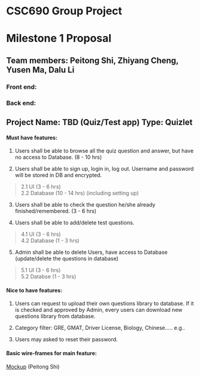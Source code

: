 # CSC690 Group Project
  
# Milestone 1 Proposal

## Team members: Peitong Shi, Zhiyang Cheng, Yusen Ma, Dalu Li
### Front end: 
### Back end:



## Project Name: TBD (Quiz/Test app) Type: Quizlet

#### Must have features:
   
   1. Users shall be able to browse all the quiz question and answer, but have no access to Database. (8 - 10 hrs)
   
   2. Users shall be able to sign up, login in, log out. Username and password will be stored in DB and encrypted. 
   > 2.1 UI  (3 - 6 hrs) </br>
   > 2.2 Database (10 - 14 hrs) (including setting up)</br>
   
   3. Users shall be able to check the question he/she already finished/remembered. (3 - 6 hrs)
   
   4. Users shall be able to add/delete test questions. 
   > 4.1 UI  (3 - 6 hrs)</br>
   > 4.2 Database (1 - 3 hrs)</br>
 
   5. Admin shall be able to delete Users, have access to Database (update/delete the questions in database)
   >   5.1 UI  (3 - 6 hrs)</br>
   >   5.2 Databse (1 - 3 hrs)</br>
   
#### Nice to have features:

   1. Users can request to upload their own questions library to database. If it is checked and approved by Admin, every users can download new questions library from database.
   
   2. Category filter: GRE, GMAT, Driver License, Biology, Chinese..... e.g..
   
   3. Users may asked to reset their password. 
   
   
   
   
   
#### Basic wire-frames for main feature: 
[Mockup](Mockup.jpg) (Peitong Shi)
